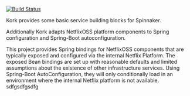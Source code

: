 [![Build Status](https://api.travis-ci.org/spinnaker/kork.svg?branch=master)](https://travis-ci.org/spinnaker/kork)

Kork provides some basic service building blocks for Spinnaker.

Additionally Kork adapts NetflixOSS platform components to Spring configuration and Spring-Boot autoconfiguration.

This project provides Spring bindings for NetflixOSS components that are typically exposed and configured via the internal Netflix Platform. The exposed Bean bindings are set up with reasonable defaults and limited assumptions about the existence of other infrastructure services. Using Spring-Boot AutoConfiguration, they will only conditionally load in an environment where the internal Netflix platform is not available.
sdfgsdfgsdfg
